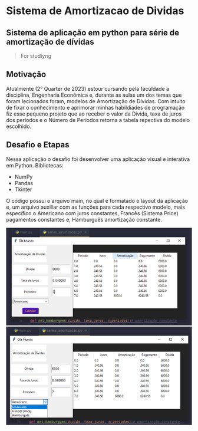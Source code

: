 # Sistema de Amortizacao de Dividas
## Sistema de aplicação em python para série de amortização de dívidas
> For studiyng
## Motivação
Atualmente (2° Quarter de 2023) estour cursando pela faculdade a disciplina, Engenharia Econômica e, durante as aulas um dos temas que foram lecionados foram, 
modelos de Amortização de Dívidas. Com intuito de fixar o conhecimento e aprimorar minhas habildiades de programação fiz esse pequeno projeto 
que ao receber o valor da Dívida, taxa de juros dos períodos e o Número de Períodos retorna a tabela repectiva do modelo escolhido.

## Desafio e Etapas
Nessa aplicação o desafio foi desenvolver uma aplicação visual e interativa em Python.
Bibliotecas: 
- NumPy
- Pandas
- Tkinter

O código possui o arquivo main, no qual é formatado o layout da aplicação e, um arquivo auxiliar com as funções para cada respectivo modelo,
mais específico o Americano com juros constantes, Francês (Sistema Price) pagamentos constantes e, Hamburguês amortização constante.

![Alt Text](library/prints/print_layout.png)
![Alt Text](library/prints/print_metodos.png)

